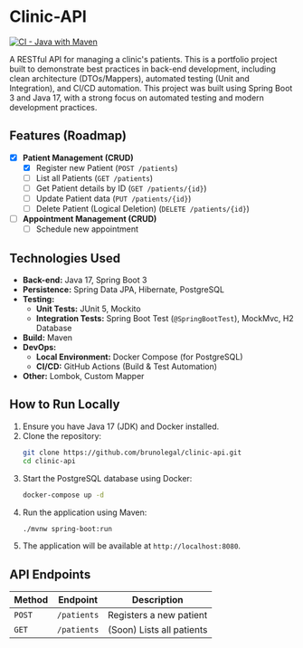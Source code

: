 # Clinic-API

[![CI - Java with Maven](https://github.com/BrunoLegal/clinic-api/actions/workflows/maven-ci.yml/badge.svg)](https://github.com/BrunoLegal/clinic-api/actions/workflows/maven-ci.yml)

A RESTful API for managing a clinic's patients. This is a portfolio project built to demonstrate best practices in back-end development, including clean architecture (DTOs/Mappers), automated testing (Unit and Integration), and CI/CD automation. This project was built using Spring Boot 3 and Java 17, with a strong focus on automated testing and modern development practices.

## Features (Roadmap)

- [x] **Patient Management (CRUD)**
    - [x] Register new Patient (`POST /patients`)
    - [ ] List all Patients (`GET /patients`)
    - [ ] Get Patient details by ID (`GET /patients/{id}`)
    - [ ] Update Patient data (`PUT /patients/{id}`)
    - [ ] Delete Patient (Logical Deletion) (`DELETE /patients/{id}`)
- [ ] **Appointment Management (CRUD)**
    - [ ] Schedule new appointment

## Technologies Used
- **Back-end:** Java 17, Spring Boot 3
- **Persistence:** Spring Data JPA, Hibernate, PostgreSQL
- **Testing:**
    - **Unit Tests:** JUnit 5, Mockito
    - **Integration Tests:** Spring Boot Test (`@SpringBootTest`), MockMvc, H2 Database
- **Build:** Maven
- **DevOps:**
    - **Local Environment:** Docker Compose (for PostgreSQL)
    - **CI/CD:** GitHub Actions (Build & Test Automation)
- **Other:** Lombok, Custom Mapper

## How to Run Locally
1.  Ensure you have Java 17 (JDK) and Docker installed.
2.  Clone the repository:
    ```bash
    git clone https://github.com/brunolegal/clinic-api.git
    cd clinic-api
    ```
3.  Start the PostgreSQL database using Docker:
    ```bash
    docker-compose up -d
    ```
4.  Run the application using Maven:
    ```bash
    ./mvnw spring-boot:run
    ```
5.  The application will be available at `http://localhost:8080`.

## API Endpoints
| Method | Endpoint      | Description           |
| ------ | ------------- | --------------------- |
| `POST` | `/patients`   | Registers a new patient |
| `GET`  | `/patients`   | (Soon) Lists all patients |
